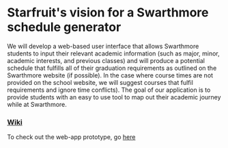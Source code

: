 # Starfruit's vision for a Swarthmore schedule generator
We will develop a web-based user interface that allows Swarthmore students to input their relevant academic information (such as major, minor, academic interests, and previous classes) and will produce a potential schedule that fulfills all of their graduation requirements as outlined on the Swarthmore website (if possible). In the case where course times are not provided on the school website, we will suggest courses that fulfil requirements and ignore time conflicts). The goal of our application is to provide students with an easy to use tool to map out their academic journey while at Swarthmore.

### [Wiki](https://github.swarthmore.edu/CS71-F17/group-starfruit/wiki)

To check out the web-app prototype, go [here](https://github.swarthmore.edu/CS71-F17/group-starfruit/tree/master/prototypes/webAppPrototype)
